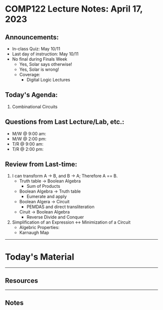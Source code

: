 # COMP122 Lecture Notes: April 17, 2023

## Announcements:
   - In-class Quiz: May 10/11
   - Last day of instruction: May 10/11
   - No final during Finals Week
     * Yes, Solar says otherwise!
     * Yes, Solar is wrong!
     * Coverage:
       - Digital Logic Lectures

## Today's Agenda:

   1. Combinational Circuits


## Questions from Last Lecture/Lab, etc.:
   * M/W @ 9:00 am: 
   * M/W @ 2:00 pm: 
   * T/R @ 9:00 am: 
   * T/R @ 2:00 pm: 

## Review from Last-time:

   1. I can transform A -> B, and B -> A; Therefore A == B.
      * Truth table -> Boolean Algebra
        - Sum of Products
      * Boolean Algebra -> Truth table
        - Eumerate and apply
      * Boolean Algera -> Circuit
        - PEMDAS and direct transliteration
      * Ciruit -> Boolean Algebra
        - Reverse Divide and Conquer
  1. Simplification of an Expression <-> Minimization of a Circuit
     * Algebric Properties:
     * Karnaugh Map 
     
 
---
# Today's Material


---
## Resources


---
## Notes
<!-- This section is for students to place their notes -->


